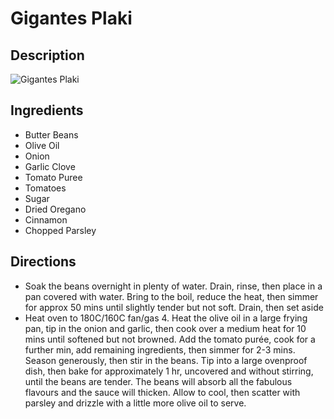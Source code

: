# Gigantes Plaki

## Description
![Gigantes Plaki](https://www.themealdb.com/images/media/meals/b79r6f1585566277.jpg "Gigantes Plaki")

## Ingredients
- Butter Beans
- Olive Oil
- Onion
- Garlic Clove
- Tomato Puree
- Tomatoes
- Sugar
- Dried Oregano
- Cinnamon
- Chopped Parsley

## Directions
- Soak the beans overnight in plenty of water. Drain, rinse, then place in a pan covered with water. Bring to the boil, reduce the heat, then simmer for approx 50 mins until slightly tender but not soft. Drain, then set aside
- Heat oven to 180C/160C fan/gas 4. Heat the olive oil in a large frying pan, tip in the onion and garlic, then cook over a medium heat for 10 mins until softened but not browned. Add the tomato purée, cook for a further min, add remaining ingredients, then simmer for 2-3 mins. Season generously, then stir in the beans. Tip into a large ovenproof dish, then bake for approximately 1 hr, uncovered and without stirring, until the beans are tender. The beans will absorb all the fabulous flavours and the sauce will thicken. Allow to cool, then scatter with parsley and drizzle with a little more olive oil to serve.
